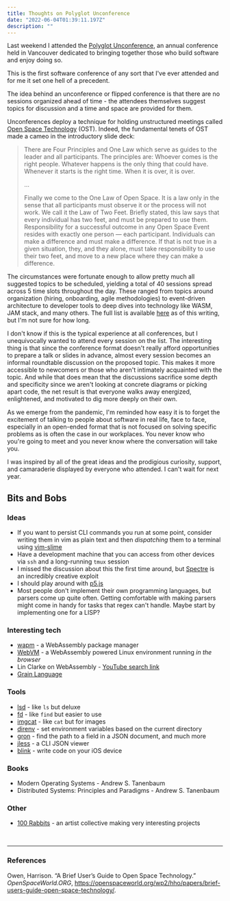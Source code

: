 ```yaml
---
title: Thoughts on Polyglot Unconference
date: "2022-06-04T01:39:11.197Z"
description: ""
---
```


Last weekend I attended the [Polyglot Unconference](https://www.polyglotsoftware.com/), an annual conference held in Vancouver dedicated to bringing together those who build software and enjoy doing so. 

This is the first software conference of any sort that I've ever attended and for me it set one hell of a precedent. 

The idea behind an unconference or flipped conference is that there are no sessions organized ahead of time - the attendees themselves suggest topics for discussion and a time and space are provided for them. 

Unconferences deploy a technique for holding unstructured meetings called [Open Space Technology](https://openspaceworld.org/wp2/hho/papers/brief-users-guide-open-space-technology/) (OST). Indeed, the fundamental tenets of OST made a cameo in the introductory slide deck:

> There are Four Principles and One Law which serve as guides to the leader and all participants. The principles are: Whoever comes is the right people. Whatever happens is the only thing that could have. Whenever it starts is the right time. When it is over, it is over.
> 
> ...
> 
> Finally we come to the One Law of Open Space. It is a law only in the sense that all participants must observe it or the process will not work. We call it the Law of Two Feet. Briefly stated, this law says that every individual has two feet, and must be prepared to use them. Responsibility for a successful outcome in any Open Space Event resides with exactly one person — each participant. Individuals can make a difference and must make a difference. If that is not true in a given situation, they, and they alone, must take responsibility to use their two feet, and move to a new place where they can make a difference.

The circumstances were fortunate enough to allow pretty much all suggested topics to be scheduled, yielding a total of 40 sessions spread across 5 time slots throughout the day. These ranged from topics around organization (hiring, onboarding, agile methodologies) to event-driven architecture to developer tools to deep dives into technology like WASM, JAM stack, and many others. The full list is available [here](http://polyglot-voting.herokuapp.com/) as of this writing, but I'm not sure for how long.

I don't know if this is the typical experience at all conferences, but I unequivocally wanted to attend every session on the list. The interesting thing is that since the conference format doesn't really afford opportunities to prepare a talk or slides in advance, almost every session becomes an informal roundtable discussion on the proposed topic. This makes it more accessible to newcomers or those who aren't intimately acquainted with the topic. And while that does mean that the discussions sacrifice some depth and specificity since we aren't looking at concrete diagrams or picking apart code, the net result is that everyone walks away energized, enlightened, and motivated to dig more deeply on their own.

As we emerge from the pandemic, I'm reminded how easy it is to forget the excitement of talking to people about software in real life, face to face, especially in an open-ended format that is not focused on solving specific problems as is often the case in our workplaces. You never know who you're going to meet and you never know where the conversation will take you. 

I was inspired by all of the great ideas and the prodigious curiosity, support, and camaraderie displayed by everyone who attended. I can't wait for next year.

## Bits and Bobs

### Ideas

- If you want to persist CLI commands you run at some point, consider writing them in vim as plain text and then *dispatching* them to a terminal using [vim-slime](https://github.com/jpalardy/vim-slime)
- Have a development machine that you can access from other devices via `ssh` and a long-running `tmux` session
- I missed the discussion about this the first time around, but [Spectre](https://en.wikipedia.org/wiki/Spectre_%28security_vulnerability%29) is an incredibly creative exploit
- I should play around with [p5.js](https://p5js.org/)
- Most people don't implement their own programming languages, but parsers come up quite often. Getting comfortable with making parsers might come in handy for tasks that regex can't handle. Maybe start by implementing one for a LISP?

### Interesting tech

- [wapm](https://wapm.io/) - a WebAssembly package manager
- [WebVM](webvm.io) - a WebAssembly powered Linux environment running *in the browser*
- Lin Clarke on WebAssembly - [YouTube search link](https://www.youtube.com/results?search_query=lin+clarke+web+assembly)
- [Grain Language](https://grain-lang.org/docs/)

### Tools
- [lsd](https://github.com/Peltoche/lsd) - like `ls` but deluxe
- [fd](https://github.com/sharkdp/fd) - like `find` but easier to use
- [imgcat](https://github.com/eddieantonio/imgcat) - like `cat` but for images
- [direnv](https://direnv.net/) - set environment variables based on the current directory
- [gron](https://github.com/tomnomnom/gron) - find the path to a field in a JSON document, and much more
- [jless](https://github.com/PaulJuliusMartinez/jless) - a CLI JSON viewer
- [blink](https://blink.sh/) - write code on your iOS device

### Books

- Modern Operating Systems - Andrew S. Tanenbaum
- Distributed Systems: Principles and Paradigms - Andrew S. Tanenbaum

### Other

- [100 Rabbits](https://100r.co/site/about_us.html) - an artist collective making very interesting projects

<br />

----

<div style="word-break: break-word;">

### References

Owen, Harrison. “A Brief User’s Guide to Open Space Technology.” *OpenSpaceWorld.ORG*, https://openspaceworld.org/wp2/hho/papers/brief-users-guide-open-space-technology/. 

</div>

